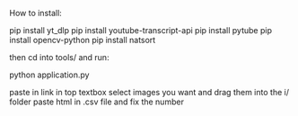 How to install:

pip install yt_dlp
pip install youtube-transcript-api
pip install pytube
pip install opencv-python
pip install natsort

then cd into tools/ and run:

python application.py

paste in link in top textbox
select images you want and drag them into the i/ folder
paste html in .csv file and fix the number